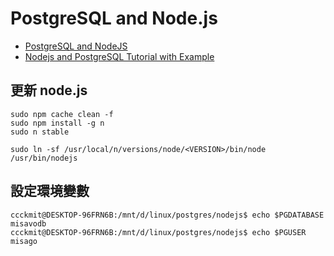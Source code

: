 # PostgreSQL and Node.js

* [PostgreSQL and NodeJS](http://mherman.org/blog/2015/02/12/postgresql-and-nodejs/#.WpzIiehuY2w)
* [Nodejs and PostgreSQL Tutorial with Example](http://www.javascriptpoint.com/nodejs-postgresql-tutorial-example/)

## 更新 node.js

```
sudo npm cache clean -f
sudo npm install -g n
sudo n stable

sudo ln -sf /usr/local/n/versions/node/<VERSION>/bin/node /usr/bin/nodejs
```

## 設定環境變數

```
ccckmit@DESKTOP-96FRN6B:/mnt/d/linux/postgres/nodejs$ echo $PGDATABASE
misavodb
ccckmit@DESKTOP-96FRN6B:/mnt/d/linux/postgres/nodejs$ echo $PGUSER
misago
```


